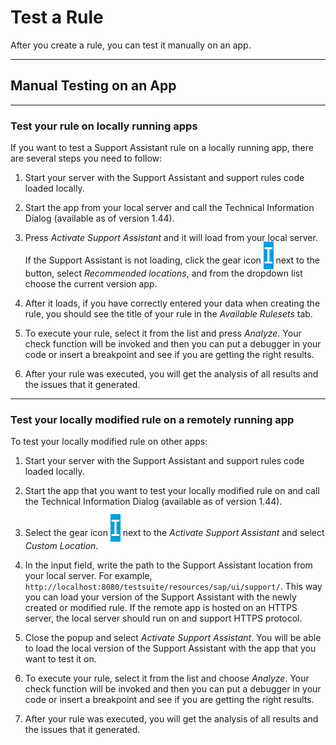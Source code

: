 <!-- loiof5e4fe68e6ea4774b049962498f0e101 -->

<link rel="stylesheet" type="text/css" href="../css/sap-icons.css"/>

# Test a Rule

After you create a rule, you can test it manually on an app.

***

<a name="loiof5e4fe68e6ea4774b049962498f0e101__section_ngl_mkg_h1b"/>

## Manual Testing on an App

***

### Test your rule on locally running apps

If you want to test a Support Assistant rule on a locally running app, there are several steps you need to follow:

1.  Start your server with the Support Assistant and support rules code loaded locally.

2.  Start the app from your local server and call the Technical Information Dialog \(available as of version 1.44\).

3.  Press *Activate Support Assistant* and it will load from your local server. If the Support Assistant is not loading, click the gear icon <span style="font-size:36px;line-height: 40px;"><span style="color:#ffffff;"><span style="background-color:#009de0;"><span class="SAP-icons-V5"></span></span></span></span> next to the button, select *Recommended locations*, and from the dropdown list choose the current version app.

4.  After it loads, if you have correctly entered your data when creating the rule, you should see the title of your rule in the *Available Rulesets* tab.

5.  To execute your rule, select it from the list and press *Analyze*. Your check function will be invoked and then you can put a debugger in your code or insert a breakpoint and see if you are getting the right results.

6.  After your rule was executed, you will get the analysis of all results and the issues that it generated.


***

### Test your locally modified rule on a remotely running app

To test your locally modified rule on other apps:

1.  Start your server with the Support Assistant and support rules code loaded locally.

2.  Start the app that you want to test your locally modified rule on and call the Technical Information Dialog \(available as of version 1.44\).

3.  Select the gear icon <span style="font-size:36px;line-height: 40px;"><span style="color:#ffffff;"><span style="background-color:#009de0;"><span class="SAP-icons-V5"></span></span></span></span> next to the *Activate Support Assistant* and select *Custom Location*.

4.  In the input field, write the path to the Support Assistant location from your local server. For example, `http://localhost:8080/testsuite/resources/sap/ui/support/`. This way you can load your version of the Support Assistant with the newly created or modified rule. If the remote app is hosted on an HTTPS server, the local server should run on and support HTTPS protocol.

5.  Close the popup and select *Activate Support Assistant*. You will be able to load the local version of the Support Assistant with the app that you want to test it on.

6.  To execute your rule, select it from the list and choose *Analyze*. Your check function will be invoked and then you can put a debugger in your code or insert a breakpoint and see if you are getting the right results.

7.  After your rule was executed, you will get the analysis of all results and the issues that it generated.


